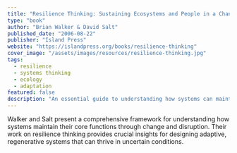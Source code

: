 ```yaml
---
title: "Resilience Thinking: Sustaining Ecosystems and People in a Changing World"
type: "book"
author: "Brian Walker & David Salt"
published_date: "2006-08-22"
publisher: "Island Press"
website: "https://islandpress.org/books/resilience-thinking"
cover_image: "/assets/images/resources/resilience-thinking.jpg"
tags:
  - resilience
  - systems thinking
  - ecology
  - adaptation
featured: false
description: "An essential guide to understanding how systems can maintain their core functions through change and disruption. Offers practical insights for building resilient social-ecological systems."
---
```


Walker and Salt present a comprehensive framework for understanding how systems maintain their core functions through change and disruption. Their work on resilience thinking provides crucial insights for designing adaptive, regenerative systems that can thrive in uncertain conditions.